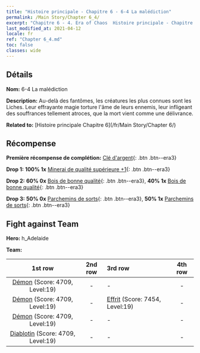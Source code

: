 ```yaml
---
title: "Histoire principale - Chapitre 6 - 6-4 La malédiction"
permalink: /Main Story/Chapter 6_4/
excerpt: "Chapitre 6 - 4. Era of Chaos  Histoire principale - Chapitre 6_4. 6-4 La malédiction"
last_modified_at: 2021-04-12
locale: fr
ref: "Chapter 6_4.md"
toc: false
classes: wide
---
```


## Détails

 **Nom:** 6-4 La malédiction

 **Description:** Au-delà des fantômes, les créatures les plus connues sont les Liches. Leur effrayante magie torture l'âme de leurs ennemis, leur infligeant des souffrances tellement atroces, que la mort vient comme une délivrance.

 **Related to:** [Histoire principale Chapitre 6](/fr/Main Story/Chapter 6/)

## Récompense

 **Première récompense de complétion:** [Clé d'argent](/fr/Items/con_693/){: .btn .btn--era3}

 **Drop 1:** **100% 1x** [Minerai de qualité supérieure +1](/fr/Items/mat_19/){: .btn .btn--era3}

 **Drop 2:** **60% 0x** [Bois de bonne qualité](/fr/Items/mat_13/){: .btn .btn--era3}, **40% 1x** [Bois de bonne qualité](/fr/Items/mat_13/){: .btn .btn--era3}

 **Drop 3:** **50% 0x** [Parchemins de sorts](/fr/Items/con_694/){: .btn .btn--era3}, **50% 1x** [Parchemins de sorts](/fr/Items/con_694/){: .btn .btn--era3}


## Fight against Team
 **Hero:** h_Adelaide

 **Team:**


  | 1st row | 2nd row | 3rd row | 4th row |
  |:----:|:----:|:----|:----:|
  | [Démon](/fr/units/Demon/) (Score: 4709, Level:19)  | - | - | - |
  | [Démon](/fr/units/Demon/) (Score: 4709, Level:19)  | - | [Effrit](/fr/units/Efreeti/) (Score: 7454, Level:19)  | - |
  | [Démon](/fr/units/Demon/) (Score: 4709, Level:19)  | - | - | - |
  | [Diablotin](/fr/units/Imp/) (Score: 4709, Level:19)  | - | - | - |


